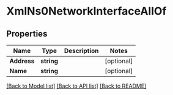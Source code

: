 # XmlNs0NetworkInterfaceAllOf

## Properties

Name | Type | Description | Notes
------------ | ------------- | ------------- | -------------
**Address** | **string** |  | [optional] 
**Name** | **string** |  | [optional] 

[[Back to Model list]](../README.md#documentation-for-models) [[Back to API list]](../README.md#documentation-for-api-endpoints) [[Back to README]](../README.md)


